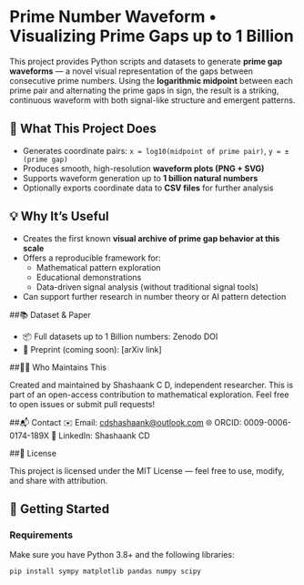 # Prime Number Waveform • Visualizing Prime Gaps up to 1 Billion

This project provides Python scripts and datasets to generate **prime gap waveforms** — a novel visual representation of the gaps between consecutive prime numbers. Using the **logarithmic midpoint** between each prime pair and alternating the prime gaps in sign, the result is a striking, continuous waveform with both signal-like structure and emergent patterns.

## 📌 What This Project Does

- Generates coordinate pairs: `x = log10(midpoint of prime pair)`, `y = ±(prime gap)`
- Produces smooth, high-resolution **waveform plots (PNG + SVG)**
- Supports waveform generation up to **1 billion natural numbers**
- Optionally exports coordinate data to **CSV files** for further analysis

## 💡 Why It’s Useful

- Creates the first known **visual archive of prime gap behavior at this scale**
- Offers a reproducible framework for:
  - Mathematical pattern exploration
  - Educational demonstrations
  - Data-driven signal analysis (without traditional signal tools)
- Can support further research in number theory or AI pattern detection

##📚 Dataset & Paper

- 📦 Full datasets up to 1 Billion numbers: Zenodo DOI
- 📝 Preprint (coming soon): [arXiv link]

##🙋‍♂️ Who Maintains This

Created and maintained by Shashaank C D, independent researcher.
This is part of an open-access contribution to mathematical exploration.
Feel free to open issues or submit pull requests!

##📬 Contact
✉️ Email: cdshashaank@outlook.com
🌐 ORCID: 0009-0006-0174-189X
🔗 LinkedIn: Shashaank CD

##📄 License

This project is licensed under the MIT License — feel free to use, modify, and share with attribution.

## 🚀 Getting Started

### Requirements

Make sure you have Python 3.8+ and the following libraries:

```bash
pip install sympy matplotlib pandas numpy scipy


